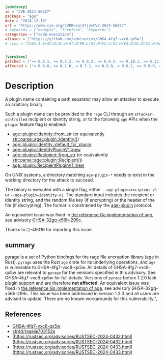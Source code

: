 ```toml
[advisory]
id = "CVE-2024-56327"
package = "age"
date = "2024-12-18"
url = "https://www.cve.org/CVERecord?id=CVE-2024-56327"
# keywords = ["example", "freeform", "keywords"]
categories = ["code-execution"]
aliases = ["https://github.com/advisories/GHSA-4fg7-vxc8-qx5w"]
# cvss = "CVSS:4.0/AV:N/AC:H/AT:N/PR:L/UI:N/VC:L/VI:H/VA:N/SC:H/SI:H/SA:H"


[versions]
patched = [">= 0.6.1, >= 0.7.2, >= 0.8.2, >= 0.9.3, >= 0.10.1, >= 0.11.1"]
affected = ["= 0.6.0, >= 0.7.0, < 0.7.2, >= 0.8.0, < 0.8.2, >= 0.9.0, < 0.9.3, = 0.10.0, = 0.11.0"]
```

# Description

A plugin name containing a path separator may allow an attacker to execute an arbitrary binary.

Such a plugin name can be provided to the `rage` CLI through an `attacker-controlled` recipient or identity string, or to the following `age` APIs when the `plugin` feature flag is enabled:

- [age::plugin::Identity::from_str](https://docs.rs/age/0.11.0/age/plugin/struct.Identity.html#impl-FromStr-for-Identity) (or equivalently [str::parse::<age::plugin::Identity>()](https://doc.rust-lang.org/stable/core/primitive.str.html#method.parse))
- [age::plugin::Identity::default_for_plugin](https://docs.rs/age/0.11.0/age/plugin/struct.Identity.html#method.default_for_plugin)
- [age::plugin::IdentityPluginV1::new](https://docs.rs/age/0.11.0/age/plugin/struct.IdentityPluginV1.html#method.new)
- [age::plugin::Recipient::from_str](https://docs.rs/age/0.11.0/age/plugin/struct.Recipient.html#impl-FromStr-for-Recipient) (or equivalently [str::parse::<age::plugin::Recipient>()](https://doc.rust-lang.org/stable/core/primitive.str.html#method.parse))
- [age::plugin::RecipientPluginV1::new](https://docs.rs/age/0.11.0/age/plugin/struct.RecipientPluginV1.html#method.new)

On UNIX systems, a directory matching `age-plugin-*` needs to exist in the working directory for the attack to succeed.

The binary is executed with a single flag, either `--age-plugin=recipient-v1` or `--age-plugin=identity-v1`. The standard input includes the recipient or identity string, and the random file key (if encrypting) or the header of the file (if decrypting). The format is constrained by the [age-plugin](https://c2sp.org/age-plugin) protocol.

An equivalent issue was fixed in [the reference Go implementation of age](https://github.com/FiloSottile/age), see advisory [GHSA-32gq-x56h-299c](https://github.com/FiloSottile/age/security/advisories/GHSA-32gq-x56h-299c).

Thanks to ⬡-49016 for reporting this issue.

## summary

pyrage is a set of Python bindings for the rage file encryption library (age in Rust). `pyrage` uses the Rust `age` crate for its underlying operations, and `age` is vulnerable to GHSA-4fg7-vxc8-qx5w. All details of GHSA-4fg7-vxc8-qx5w are relevant to `pyrage` for the versions specified in this advisory. See GHSA-4fg7-vxc8-qx5w for full details. Versions of `pyrage` before 1.2.0 lack plugin support and are therefore **not affected**. An equivalent issue was fixed in [the reference Go implementation of age](https://github.com/FiloSottile/age), see advisory GHSA-32gq-x56h-299c. This issue has been addressed in version 1.2.3 and all users are advised to update. There are no known workarounds for this vulnerability.",

## References

- [GHSA-4fg7-vxc8-qx5w](https://github.com/str4d/rage/security/advisories/GHSA-4fg7-vxc8-qx5w)
- [str4d/rage@703152e](https://github.com/str4d/rage/commit/703152ecfa86f27952a35b57dd525ed39396a227)
- [https://rustsec.org/advisories/RUSTSEC-2024-0432.html](https://rustsec.org/advisories/RUSTSEC-2024-0432.html)
- [https://rustsec.org/advisories/RUSTSEC-2024-0433.html](https://rustsec.org/advisories/RUSTSEC-2024-0433.html)